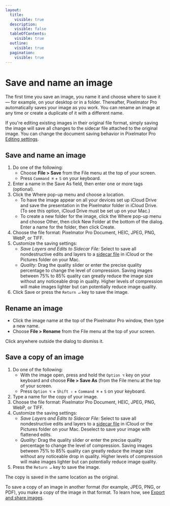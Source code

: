 ```yaml
---
layout:
  title:
    visible: true
  description:
    visible: false
  tableOfContents:
    visible: true
  outline:
    visible: true
  pagination:
    visible: true
---
```


# Save and name an image

The first time you save an image, you name it and choose where to save it — for example, on your desktop or in a folder. Thereafter, Pixelmator Pro automatically saves your image as you work. You can rename an image at any time or create a duplicate of it with a different name.

If you're editing existing images in their original file format, simply saving the image will save all changes to the sidecar file attached to the original image. You can change the document saving behavior in Pixelmator Pro [Editing settings](../pixelmator-pro-basics/pixelmator-pro-settings/editing-settings.md).

## Save and name an image

1. Do one of the following:
   * Choose **File > Save** from the File menu at the top of your screen.
   * Press `Command ⌘` + `S` on your keyboard.
2. Enter a name in the Save As field, then enter one or more tags (optional).
3. Click the Where pop-up menu and choose a location.
   * To have the image appear on all your devices set up iCloud Drive and save the presentation in the Pixelmator folder in iCloud Drive. (To see this option, iCloud Drive must be set up on your Mac.)
   * To create a new folder for the image, click the Where pop-up menu and choose Other, then click New Folder at the bottom of the dialog. Enter a name for the folder, then click Create.
4. Choose the file format: Pixelmator Pro Document, HEIC, JPEG, PNG, WebP, or TIFF.
5. Customize the saving settings:
   * _Save Layers and Edits to Sidecar File:_ Select to save all nondestructive edits and layers to a [sidecar file](about-pixelmator-pro-sidecar-files.md) in iCloud or the Pictures folder on your Mac.
   * _Quality:_ Drag the quality slider or enter the precise quality percentage to change the level of compression. Saving images between 75% to 85% quality can greatly reduce the image size without any noticeable drop in quality. Higher levels of compression will make images lighter but can potentially reduce image quality.
6. Click Save or press the `Return ↵` key to save the image.

## Rename an image

* Click the image name at the top of the Pixelmator Pro window, then type a new name.
* Choose **File > Rename** from the File menu at the top of your screen.

Click anywhere outside the dialog to dismiss it.

## Save a copy of an image

1. Do one of the following:
   * With the image open, press and hold the `Option ⌥` key on your keyboard and choose **File > Save As** (from the File menu at the top of your screen.
   * Press `Option ⌥` + `Shift ⇧` + `Command ⌘` + `S` on your keyboard.
2. Type a name for the copy of your image.
3. Choose the file format: Pixelmator Pro Document, HEIC, JPEG, PNG, WebP, or TIFF.
4. Customize the saving settings:
   * _Save Layers and Edits to Sidecar File:_ Select to save all nondestructive edits and layers to a [sidecar file](about-pixelmator-pro-sidecar-files.md) in iCloud or the Pictures folder on your Mac. Deselect to save your image with flattened edits.
   * _Quality:_ Drag the quality slider or enter the precise quality percentage to change the level of compression. Saving images between 75% to 85% quality can greatly reduce the image size without any noticeable drop in quality. Higher levels of compression will make images lighter but can potentially reduce image quality.
5. Press the `Return ↵` key to save the image.

The copy is saved in the same location as the original.

To save a copy of an image in another format (for example, JPEG, PNG, or PDF), you make a copy of the image in that format. To learn how, see [Export and share images](../export-and-share-images/).
